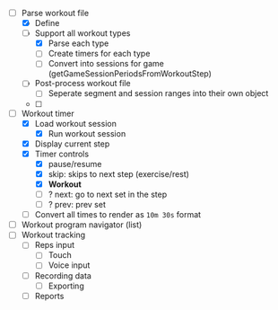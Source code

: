 -   [ ] Parse workout file
    -   [x] Define
    -   [ ] Support all workout types
        -   [x] Parse each type
        -   [ ] Create timers for each type
        -   [ ] Convert into sessions for game (getGameSessionPeriodsFromWorkoutStep)
    -   [ ] Post-process workout file
        -   [ ] Seperate segment and session ranges into their own object
    -   [ ]
-   [ ] Workout timer
    -   [x] Load workout session
        -   [x] Run workout session
    -   [x] Display current step
    -   [x] Timer controls
        -   [x] pause/resume
        -   [x] skip: skips to next step (exercise/rest)
        -   [x] **Workout**
        -   [ ] ? next: go to next set in the step
        -   [ ] ? prev: prev set
    -   [ ] Convert all times to render as `10m 30s` format
-   [ ] Workout program navigator (list)
-   [ ] Workout tracking
    -   [ ] Reps input
        -   [ ] Touch
        -   [ ] Voice input
    -   [ ] Recording data
        -   [ ] Exporting
    -   [ ] Reports
